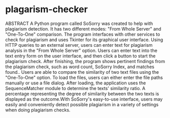 # plagarism-checker

ABSTRACT 
A Python program called SoSorry was created to help with plagiarism detection. It has two different 
modes: "From Whole Server" and "One-To-One" comparison. The program interfaces with other 
services to check for plagiarism and uses Tkinter for its graphical user interface. 
Using HTTP queries to an external server, users can enter text for plagiarism analysis in the "From 
Whole Server" option. Users can enter text into the text entry form on the user interface, and then click 
a button to start the plagiarism check. After finishing, the program shows pertinent findings from the 
plagiarism check, such as word count, SoSorry Index, and matches found.. Users are able to compare 
the similarity of two text files using the "One-To-One" option. To load the files, users can either enter 
the file paths manually or use a file dialog. After loading, the application uses the SequenceMatcher 
module to determine the texts' similarity ratio. A percentage representing the degree of similarity 
between the two texts is displayed as the outcome.With SoSorry's easy-to-use interface, users may easily 
and conveniently detect possible plagiarism in a variety of settings when doing plagiarism checks.
